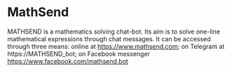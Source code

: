 # MathSend
MATHSEND is a mathematics solving chat-bot. Its aim is to solve one-line mathematical expressions through chat messages.
It can be accessed through three means:
  online at https://www.mathsend.com;
  on Telegram at https://MATHSEND_bot;
  on Facebook messenger https://www.facebook.com/mathsend.bot
